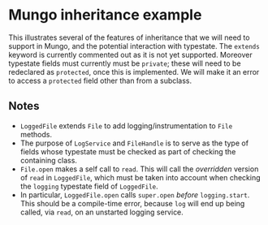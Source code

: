 # Mungo inheritance example

This illustrates several of the features of inheritance that we will
need to support in Mungo, and the potential interaction with typestate.
The `extends` keyword is currently commented out as it is not yet
supported. Moreover typestate fields must currently must be `private`;
these will need to be redeclared as `protected`, once this is
implemented. We will make it an error to access a `protected` field
other than from a subclass.

## Notes

* `LoggedFile` extends `File` to add logging/instrumentation to `File`
  methods.
* The purpose of `LogService` and `FileHandle` is to serve as the type
  of fields whose typestate must be checked as part of checking the
  containing class.
* `File.open` makes a self call to `read`. This will call the
  _overridden_ version of `read` in `LoggedFile`, which must be taken
  into account when checking the `logging` typestate field of
  `LoggedFile`.
* In particular, `LoggedFile.open` calls `super.open` _before_
  `logging.start`. This should be a compile-time error, because `log`
  will end up being called, via `read`, on an unstarted logging service.
